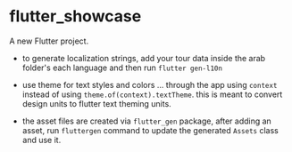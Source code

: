 # flutter_showcase

A new Flutter project.

- to generate localization strings, add your tour data inside the arab folder's each language and then run `flutter gen-l10n`

- use theme for text styles and colors ... through the app using `context` instead of using `theme.of(context).textTheme`. this is meant to convert design units to flutter text theming units.

- the asset files are created via `flutter_gen` package, after adding an asset, run `fluttergen` command to update the generated `Assets` class and use it.
